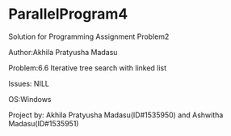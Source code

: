 # ParallelProgram4

Solution for Programming Assignment Problem2

Author:Akhila Pratyusha Madasu

Problem:6.6 Iterative tree search with linked list

Issues: NILL

OS:Windows

Project by: Akhila Pratyusha Madasu(ID#1535950) and Ashwitha Madasu(ID#1535951)
